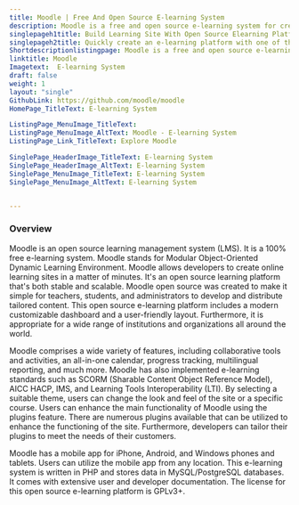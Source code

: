 ```yaml
---
title: Moodle | Free And Open Source E-learning System
description: Moodle is a free and open source e-learning system for creating online learning sites. Easily create courses, deliver to trainees, and track their progress.
singlepageh1title: Build Learning Site With Open Source Elearning Platform
singlepageh2title: Quickly create an e-learning platform with one of the popular Moodle open source system. Create and distribute own courses & training materials to the trainees.
Shortdescriptionlistingpage: Moodle is a free and open source e-learning system. Set up distance learning platform within minutes and start delivering courses to the trainees.
linktitle: Moodle
Imagetext:  E-learning System
draft: false
weight: 1
layout: "single"
GithubLink: https://github.com/moodle/moodle
HomePage_TitleText: E-learning System

ListingPage_MenuImage_TitleText: 
ListingPage_MenuImage_AltText: Moodle - E-learning System
ListingPage_Link_TitleText: Explore Moodle

SinglePage_HeaderImage_TitleText: E-learning System
SinglePage_HeaderImage_AltText: E-learning System
SinglePage_MenuImage_TitleText: E-learning System
SinglePage_MenuImage_AltText: E-learning System


---
```

### **Overview**

Moodle is an open source learning management system (LMS). It is a 100% free e-learning system. Moodle stands for Modular Object-Oriented Dynamic Learning Environment. Moodle allows developers to create online learning sites in a matter of minutes. It's an open source learning platform that's both stable and scalable. Moodle open source was created to make it simple for teachers, students, and administrators to develop and distribute tailored content. This open source e-learning platform includes a modern customizable dashboard and a user-friendly layout. Furthermore, it is appropriate for a wide range of institutions and organizations all around the world.

Moodle comprises a wide variety of features, including collaborative tools and activities, an all-in-one calendar, progress tracking, multilingual reporting, and much more. Moodle has also implemented e-learning standards such as SCORM (Sharable Content Object Reference Model), AICC HACP, IMS, and Learning Tools Interoperability (LTI). By selecting a suitable theme, users can change the look and feel of the site or a specific course. Users can enhance the main functionality of Moodle using the plugins feature. There are numerous plugins available that can be utilized to enhance the functioning of the site. Furthermore, developers can tailor their plugins to meet the needs of their customers.

Moodle has a mobile app for iPhone, Android, and Windows phones and tablets. Users can utilize the mobile app from any location. This e-learning system is written in PHP and stores data in MySQL/PostgreSQL databases. It comes with extensive user and developer documentation. The license for this open source e-learning platform is GPLv3+.
